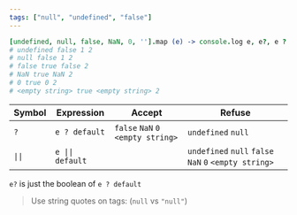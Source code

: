 ```yaml
---
tags: ["null", "undefined", "false"]
---
```

```coffee
[undefined, null, false, NaN, 0, ''].map (e) -> console.log e, e?, e ? '1', e || '2'
# undefined false 1 2
# null false 1 2
# false true false 2
# NaN true NaN 2
# 0 true 0 2
# <empty string> true <empty string> 2
```
| Symbol | Expression | Accept | Refuse
|---|---|---|---
| `?` | `e ? default` | `false` `NaN` `0` `<empty string>` | `undefined` `null`
| `\|\|` | `e \|\| default` | | `undefined` `null` `false` `NaN` `0` `<empty string>`

`e?` is just the boolean of `e ? default`

> Use string quotes on tags: (`null` vs `"null"`)
